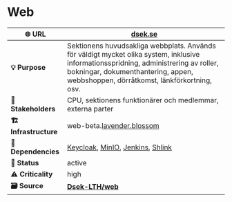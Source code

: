 # Web

| **🌐 URL** | [dsek.se](http://dsek.se) |
|----|----|
| **💡 Purpose** | Sektionens huvudsakliga webbplats. Används för väldigt mycket olika system, inklusive informationsspridning, administrering av roller, bokningar, dokumenthantering, appen, webbshoppen, dörråtkomst, länkförkortning, osv. |
| **👥 Stakeholders** | CPU, sektionens funktionärer och medlemmar, externa parter |
| **🏗️ Infrastructure** | web-beta.[lavender.blossom](./../Infrastructure/Blossom/Lavender.md) |
| **🔗 Dependencies** | [Keycloak](./Keycloak.md), [MinIO](./MinIO.md), [Jenkins](./Jenkins.md), [Shlink](./Shlink.md) |
| **🚦 Status** | active |
| **⚠️ Criticality** | high |
| **🗃️ Source** | **[Dsek-LTH/web](https://github.com/Dsek-LTH/web)**​ |